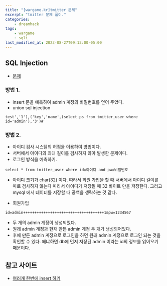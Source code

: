 ```yaml
---
title: "[wargame.kr]tmitter 문제"
excerpt: "tmitter 문제 풀이."
categories:
    - dreamhack
tags:
    - wargame
    - sqli
last_modified_at: 2023-08-27T09:13:00-05:00
---
```

## SQL Injection
- [문제](https://dreamhack.io/wargame/writeups/11825)

### 방법 1.
- insert 문을 예측하여 admin 계정의 비밀번호를 얻어 주었다.
- union sql injection

```
test','1'),('key','name',(select ps from tmitter_user where id='admin'),'3')#
```

### 방법 2.
- 아이디 검사 시스템의 허점을 이용하여 방법이다.
- 서버에서 아이디의 최대 길이를 검사하지 않아 발생한 문제이다.
- 로그인 방식을 예측하기.

```
select * from tmitter_user where id=아이디 and pw=비밀번호
```

- 아이디 크기가 char(32) 이다. 따라서 회원 가입을 할 때 서버에서 아이디 길이를 따로 검사하지 않는다 따라서 아이디가 저장될 때 32 바이트 만을 저장한다. 그리고 mysql 에서 데이터를 저장할 때 공백을 생략하는 것 같다.

- 회원가입

```
id=admin++++++++++++++++++++++++++++++++++++1&pw=1234567
```

- 두 개의 admin 계정이 생성되었다.
- 원래 admin 계정과 현재 만든 admin 계정 두 개가 생성되어있다.
- 후에 만든 admin 계정으로 로그인을 하면 원래 admin 계정으로 로그인 되는 것을 확인할 수 있다. 왜냐하면 db에 먼저 저장된 admin 이라는 id의 정보를 읽어오기 때문이다.



## 참고 사이트
- [여러개 한번에 insert 하기](https://private.tistory.com/63)